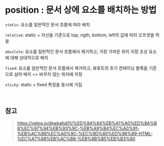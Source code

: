 # position : 문서 상에 요소를 배치하는 방법

`static`: 요소를 일반적인 문서 흐름에 따라 배치

`relative`: static + 자신을 기준으로 top, rigth, bottom, left의 값에 따라 오프셋을 적용

`absolute`: 요소를 일반적인 문서 흐름에서 제거하고, 가장 가까운 위치 지정 조상 요소에 대해 상대적으로 배치

`fixed`: 요소를 일반적인 문서 흐름에서 제거하고, 뷰포트의 초기 컨테이닝 블록을 기준으로 삼아 배치 => 바꾸지 않는 위치에 지정

`sticky`: static + fixed 특징을 동시에 가짐

<br/>

## 참고
> https://velog.io/@wkahd01/%ED%94%84%EB%A1%A0%ED%8A%B8%EC%97%94%EB%93%9C-%EB%A9%B4%EC%A0%91-%EB%AC%B8%EC%A0%9C-%EC%9D%80%ED%96%89-HTML-%EC%A7%88%EB%AC%B8-%EB%8B%B5%EB%B3%80
